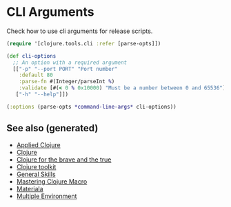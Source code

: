 # CLI Arguments

Check how to use cli arguments for release scripts.

``` clojure
(require '[clojure.tools.cli :refer [parse-opts]])

(def cli-options
  ;; An option with a required argument
  [["-p" "--port PORT" "Port number"
    :default 80
    :parse-fn #(Integer/parseInt %)
    :validate [#(< 0 % 0x10000) "Must be a number between 0 and 65536"]]
   ["-h" "--help"]])

(:options (parse-opts *command-line-args* cli-options))
```

## See also (generated)

  - [Applied Clojure](./20200430155637-applied_clojure.md)
  - [Clojure](./../decks/clojure.md)
  - [Clojure for the brave and the
    true](./20200430160432-clojure_for_the_brave_and_the_true.md)
  - [Clojure toolkit](./20200505124946-clj_toolkit.md)
  - [General Skills](./general.md)
  - [Mastering Clojure
    Macro](./20200430155438-mastering_clojure_macro.md)
  - [Materiala](./20200503165952-materiala.md)
  - [Multiple Environment](./20200430154528-multiple_environment.md)
